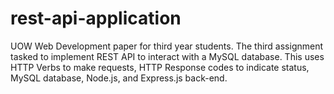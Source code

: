 # rest-api-application
UOW Web Development paper for third year students. The third assignment tasked to implement REST API to interact with a MySQL database. This uses HTTP Verbs to make requests, HTTP Response codes to indicate status, MySQL database, Node.js, and Express.js back-end.
